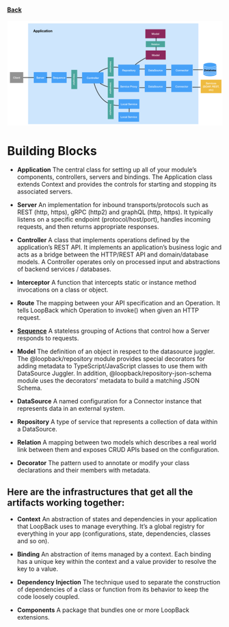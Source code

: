 #### [Back](./README.md)

![image info](./key-concepts-overview-diagram.png)

# Building Blocks

* **Application** The central class for setting up all of your module’s components, controllers, servers and bindings. The Application class extends Context and provides the controls for starting and stopping its associated servers.

* **Server**  An implementation for inbound transports/protocols such as REST (http, https), gRPC (http2) and graphQL (http, https). It typically listens on a specific endpoint (protocol/host/port), handles incoming requests, and then returns appropriate responses.

* **Controller** A class that implements operations defined by the application’s REST API. It implements an application’s business logic and acts as a bridge between the HTTP/REST API and domain/database models. A Controller operates only on processed input and abstractions of backend services / databases.

* **Interceptor** A function that intercepts static or instance method invocations on a class or object.

* **Route** The mapping between your API specification and an Operation. It tells LoopBack which Operation to invoke() when given an HTTP request.

* **[Sequence](./core/sequence.md)** A stateless grouping of Actions that control how a Server responds to requests.

* **Model** The definition of an object in respect to the datasource juggler. The @loopback/repository module provides special decorators for adding metadata to TypeScript/JavaScript classes to use them with DataSource Juggler. In addition, @loopback/repository-json-schema module uses the decorators’ metadata to build a matching JSON Schema.

* **DataSource** A named configuration for a Connector instance that represents data in an external system.

* **Repository** A type of service that represents a collection of data within a DataSource.

* **Relation** A mapping between two models which describes a real world link between them and exposes CRUD APIs based on the configuration.

* **Decorator** The pattern used to annotate or modify your class declarations and their members with metadata.

## Here are the infrastructures that get all the artifacts working together:

* **Context** An abstraction of states and dependencies in your application that LoopBack uses to manage everything. It’s a global registry for everything in your app (configurations, state, dependencies, classes and so on).

* **Binding** An abstraction of items managed by a context. Each binding has a unique key within the context and a value provider to resolve the key to a value.

* **Dependency Injection** The technique used to separate the construction of dependencies of a class or function from its behavior to keep the code loosely coupled.

* **Components** A package that bundles one or more LoopBack extensions.

